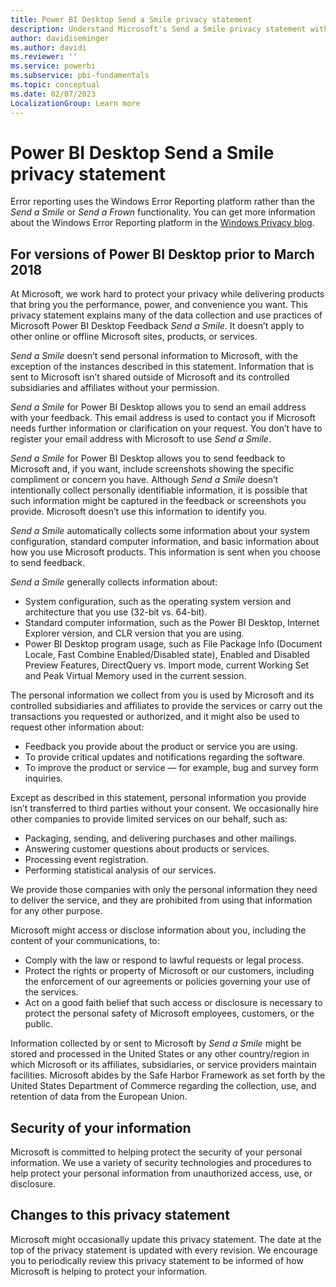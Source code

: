 ```yaml
---
title: Power BI Desktop Send a Smile privacy statement
description: Understand Microsoft's Send a Smile privacy statement with regards to the Power BI Desktop application.
author: davidiseminger
ms.author: davidi
ms.reviewer: ''
ms.service: powerbi
ms.subservice: pbi-fundamentals
ms.topic: conceptual
ms.date: 02/07/2023
LocalizationGroup: Learn more
---
```


# Power BI Desktop Send a Smile privacy statement

Error reporting uses the Windows Error Reporting platform rather than the *Send a Smile* or *Send a Frown* functionality. You can get more information about the Windows Error Reporting platform in the [Windows Privacy blog](https://blogs.windows.com/windowsexperience/2018/01/24/microsoft-introduces-new-privacy-tools-ahead-of-data-privacy-day/).

## For versions of Power BI Desktop prior to March 2018

At Microsoft, we work hard to protect your privacy while delivering products that bring you the performance, power, and convenience you want. This privacy statement explains many of the data collection and use practices of Microsoft Power BI Desktop Feedback *Send a Smile*. It doesn’t apply to other online or offline Microsoft sites, products, or services.

*Send a Smile* doesn’t send personal information to Microsoft, with the exception of the instances described in this statement. Information that is sent to Microsoft isn’t shared outside of Microsoft and its controlled subsidiaries and affiliates without your permission.

*Send a Smile* for Power BI Desktop allows you to send an email address with your feedback. This email address is used to contact you if Microsoft needs further information or clarification on your request. You don’t have to register your email address with Microsoft to use *Send a Smile*.

*Send a Smile* for Power BI Desktop allows you to send feedback to Microsoft and, if you want, include screenshots showing the specific compliment or concern you have. Although *Send a Smile* doesn’t intentionally collect personally identifiable information, it is possible that such information might be captured in the feedback or screenshots you provide. Microsoft doesn’t use this information to identify you.

*Send a Smile* automatically collects some information about your system configuration, standard computer information, and basic information about how you use Microsoft products. This information is sent when you choose to send feedback.

*Send a Smile* generally collects information about:

- System configuration, such as the operating system version and architecture that you use (32-bit vs. 64-bit).
- Standard computer information, such as the Power BI Desktop, Internet Explorer version, and CLR version that you are using.
- Power BI Desktop program usage, such as File Package Info (Document Locale, Fast Combine Enabled/Disabled state), Enabled and Disabled Preview Features, DirectQuery vs. Import mode, current Working Set and Peak Virtual Memory used in the current session.

The personal information we collect from you is used by Microsoft and its controlled subsidiaries and affiliates to provide the services or carry out the transactions you requested or authorized, and it might also be used to request other information about:

- Feedback you provide about the product or service you are using.
- To provide critical updates and notifications regarding the software.
- To improve the product or service &mdash; for example, bug and survey form inquiries.

Except as described in this statement, personal information you provide isn’t transferred to third parties without your consent. We occasionally hire other companies to provide limited services on our behalf, such as:

- Packaging, sending, and delivering purchases and other mailings.
- Answering customer questions about products or services.
- Processing event registration.
- Performing statistical analysis of our services.

We provide those companies with only the personal information they need to deliver the service, and they are prohibited from using that information for any other purpose.

Microsoft might access or disclose information about you, including the content of your communications, to:

- Comply with the law or respond to lawful requests or legal process.
- Protect the rights or property of Microsoft or our customers, including the enforcement of our agreements or policies governing your use of the services.
- Act on a good faith belief that such access or disclosure is necessary to protect the personal safety of Microsoft employees, customers, or the public.

Information collected by or sent to Microsoft by *Send a Smile* might be stored and processed in the United States or any other country/region in which Microsoft or its affiliates, subsidiaries, or service providers maintain facilities. Microsoft abides by the Safe Harbor Framework as set forth by the United States Department of Commerce regarding the collection, use, and retention of data from the European Union.

## Security of your information

Microsoft is committed to helping protect the security of your personal information. We use a variety of security technologies and procedures to help protect your personal information from unauthorized access, use, or disclosure.

## Changes to this privacy statement

Microsoft might occasionally update this privacy statement. The date at the top of the privacy statement is updated with every revision. We encourage you to periodically review this privacy statement to be informed of how Microsoft is helping to protect your information.
